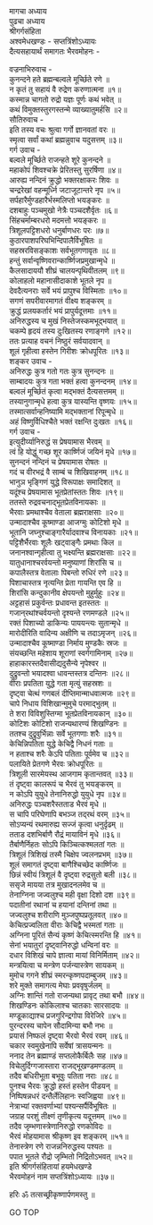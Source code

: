 मागचा अध्याय  
पुढचा अध्याय  
श्रीगर्गसंहिता  
अश्वमेधखण्डः - सप्तत्रिंशोऽध्यायः  
दैत्यसहायार्थं समागतः भैरवमोहनः -  
  
वज्रनाभिरुवाच -  
कुनन्दने हते ब्रह्मन्बल्वले मूर्च्छिते रणे ॥  
न कृतं तु सहायं वै रुद्रेण करुणात्मना ॥१॥  
कस्मान्न चागतो रुद्रो यज्ञः पूर्णः कथं भवेत् ॥  
कथं विमुक्तस्तुरगस्तन्मे व्याख्यातुमर्हसि ॥२॥  
सौतिरुवाच -  
इति तस्य वचः श्रुत्वा गर्गो ज्ञानवतां वरः ॥  
स्मृत्वा सर्वां कथां ब्रह्मन्नुवाच यदुसत्तम् ॥३॥  
गर्ग उवाच -  
बल्वले मूर्च्छिते राजन्हते शूरे कुनन्दने ॥  
महाकोपं शिवश्चक्रे प्रेरितस्तु सुरर्षिणा ॥४॥  
आरुह्य नन्दिनं क्रुद्धो भक्तरक्षाकरः शिवः ॥  
चन्द्ररेखां वहन्मूर्ध्नि जटाजूटान्तरे नृप ॥५॥  
सर्पहारैर्मुण्डहारैर्भस्मलिप्तो भयङ्करः ॥  
दशबाहुः पञ्चमुखो नेत्रैः पञ्चदशैर्वृतः ॥६॥  
सिंहचर्माम्बरधरो मदमत्तो भयङ्करः ॥  
त्रिशूलपट्टिशधरो धनुर्बाणधरः परः ॥७॥  
कुठारपाशपरिघभिन्दिपालैर्विभूषितः ॥  
सहस्ररविसङ्काशः सर्वभूतगणावृतः ॥८॥  
हन्तुं सर्वान्वृष्णिवरान्कार्ष्णिजप्रमुखान्मृधे ॥  
कैलसादाययौ शीघ्रं चालयन्पृथिवीतलम् ॥९॥  
कोलाहलो महानासीदाकाशे भूतले नृप ॥  
देवदैत्यनराः सर्वे भयं प्रापुश्च विस्मिताः ॥१०॥  
सगणं सपरीवारमागतं वीक्ष्य शङ्करम् ॥  
क्रुद्धं प्रलयकर्तारं भयं प्रापुर्यदूत्तमाः ॥११॥  
अनिरुद्धस्य च मुखं निस्तेजस्कमभूद्‌भयात् ॥  
चकम्पे हृदयं तस्य दुःखितस्य रणाङ्गणे ॥१२॥  
ततः प्रत्याह वचनं निष्ठुरं सर्वयादवान् ॥  
शूलं गृहीत्वा हस्तेन गिरीशः क्रोधपूरितः ॥१३॥  
शङ्कर उवाच -  
अनिरुद्धः कुत्र गतो गतः कुत्र सुनन्दनः ॥  
साम्बादयः कुत्र गता भक्तं हत्वा कुनन्दनम् ॥१४॥  
बल्वलं मूर्च्छितं कृत्वा मद्‌भक्तं दैत्यसत्तमम् ॥  
तस्यानुगान्मृधे हत्वा कुत्र यास्यन्ति वृष्णयः ॥१५॥  
तस्मात्सर्वान्हनिष्यामि मद्‌भक्तानां रिपून्मृधे ॥  
अहं विष्णुर्विधिश्चैते भक्तं रक्षन्ति दुःखतः ॥१६॥  
गर्ग उवाच -  
इत्युदीर्य्यानिरुद्धं स प्रेषयामास भैरवम् ॥  
त्वं हि योद्धुं गच्छ शूर कार्ष्णिजं जयिनं मृधे ॥१७॥  
सुनन्दनं नन्दिनं च प्रेषयामास रोषतः ॥  
गदं च वीरभद्रं वै साम्बं च शिखिवाहनम् ॥१८॥  
भानुञ भृङ्गिणं युद्धे विरूपाक्षः समादिशत् ॥  
यदूंश्च प्रेषयामास भूतप्रेतांस्ततः शिवः ॥१९॥  
ततस्ते रुद्रवचनाद्‌भूतप्रेतविनायकाः ॥  
भैरवाः प्रमथाश्चैव वेताला ब्रह्मराक्षसाः ॥२०॥  
उन्मादाश्चैव कूष्माण्डा आजग्मुः कोटिशो मृधे ॥  
भूतानि जघ्नुश्चाङ्गारैर्यादवाश्च विनायकाः ॥२१॥  
पट्टिशैर्भैरवाः शूलैः खट्वाङ्गैः प्रमथाः किल ॥  
जनानश्वान्गृहीत्वा तु भक्ष्यन्ति ब्रह्मराक्षसाः ॥२२॥  
यातुधानाश्चरर्वयन्तो मनुष्याणां शिरांसि च ॥  
कपालैस्तत्र वेतालाः पिबन्तो रुधिरं रणे ॥२३॥  
पिशाचास्तत्र नृत्यन्ति प्रेता गायन्ति एव हि ॥  
शिरांसि कन्दुकानीव क्षेपयन्तो मुहुर्मुहुः ॥२४॥  
अट्टहासं प्रकुर्वन्तः प्रधावन्त इतस्ततः ॥  
गजान्‌रथांश्चर्वयन्तो दृश्यन्ते रणमण्डले ॥२५॥  
रक्तं पिशाच्यो डाकिन्यः पाययन्त्यः सुतान्मृधे ॥  
मारोदीरिति वादिन्य अक्षीणि च तदाऽमृजन् ॥२६॥  
उन्मादाश्चैव कूष्माण्डा निर्माय मुण्डकैः स्रजः ॥  
संयच्छन्ति महेशाय शूराणां स्वर्गगामिनाम् ॥२७॥  
हाहाकारस्तदैवासीद्यदुसैन्ये नृपेश्वर ॥  
दुद्रुवन्तो भयादश्वा धावन्तस्तत्र दन्तिनः ॥२८॥  
वीराः प्रपतिता युद्धे गता मृत्युं सहस्रशः ॥  
दृष्ट्वा चेत्थं गणबलं दीप्तिमान्माधवात्मजः ॥२९॥  
चापे निधाय विशिखान्मुमुचे परमाद्‌भुतम् ॥  
ते शरा विविशुस्तिग्मा भूतप्रेतविनायकान् ॥३०॥  
कोटिशः कोटिशो राजन्यथारण्यं शिखण्डिनः ॥  
ततश्च दुद्रुवुर्भिन्नाः सर्वे भूतगणाः शरैः ॥३१॥  
केचिन्निपतिता युद्धे केचिद्वै निधनं गताः ॥  
न हताश्च शरैः केऽपि पतिताः पूर्वमेव च ॥३२॥  
पलायिते प्रेतगणे भैरवः क्रोधपूरितः ॥  
त्रिशूली सारमेयस्थ आजगाम कृतान्तवत् ॥३३॥  
तं दृष्ट्वा कालरूपं च भैरवं तु भयङ्करम् ॥  
न कोऽपि युयुधे तेनानिरुद्धो युयुधे नृप ॥३४॥  
अनिरुद्धः पञ्चशरैस्तताड भैरवं मृधे ॥  
स चापि परिघेणापि बभञ्ज तद्‌रथं वरम् ॥३५॥  
सोऽप्यन्यं रथमारुह्य सज्जं कृत्वा धनुर्दृढम् ॥  
तताड दशभिर्बाणै रौद्रं मायाविनं मृधे ॥३६॥  
तैर्बाणैर्निहतः सोऽपि किञ्चित्कश्मलतां गतः ॥  
त्रिशूलं त्रिशिखं तस्मै चिक्षेप ज्वलनप्रभम् ॥३७॥  
शूलं समागतं दृष्ट्वा बाणैश्चिच्छेद कार्ष्णिजः ॥  
छिन्नं स्वीयं त्रिशूलं वै दृष्ट्वा रुद्रसुतो बली ॥३८॥  
ससृजे मायया तत्र मुखादनलमेव च ॥  
तेनाग्निना जज्वलुश्च मही वृक्षा दिशो दश ॥३९॥  
पदातीनां रथानां च हयानां दन्तिनां तथा ॥  
जज्वलुश्च शरीराणि मुञ्जपुष्पप्रतूलवत् ॥४०॥  
केचित्प्रज्वलिता वीराः केचिद्वै भस्मतां गताः ॥  
अग्निना पूरितं सैन्यं कृष्णं केचित्स्मरन्ति हि ॥४१॥  
सेनां भयातुरां दृष्ट्वानिरुद्धो धन्विनां वरः ॥  
दधार विशिखं चापे ज्ञात्वा मायां विनिर्मिताम् ॥४२॥  
मन्त्रयित्वा च मन्त्रेण पर्जन्यास्त्रेण सायकम् ॥  
मुमोच गगने शीघ्रं स्मरन्कृष्णपदाम्बुजम् ॥४३॥  
शरे मुक्ते समागत्य मेघाः प्रववृषुर्जलम् ॥  
अग्निः शान्तिं गतो राजन्यथा प्रावृट् तथा बभौ ॥४४॥  
शिखण्डिनः कोकिलाश्च चातकाः सारसादयः ॥  
मण्डूकाद्याश्च प्रजगुरिन्द्रगोपा विरेजिरे ॥४५॥  
पुरन्दरस्य चापेन सौदामिन्या बभौ नभः ॥  
प्रयासं निष्फलं दृष्ट्वा भैरवो भैरवं रवम् ॥४६॥  
चकार स्वमुखेनापि सर्वेषां त्रासयन्मनः ॥  
ननाद तेन ब्रह्माण्डं सप्तलोकैर्बिलैः सह ॥४७॥  
विचेलुर्दिग्गजास्तारा राजद्‌भूखण्डमण्डलम् ॥  
तदैव बधिरीभूता बभूवुः पतिता नराः ॥४८॥  
पुनश्च भैरवः क्रुद्धो हस्तं हस्तेन पीडयन् ॥  
निष्पिषन्नधरं दन्तैर्लेलिहानः स्वजिह्वया ॥४९॥  
नेत्राभ्यां रक्तवर्णाभ्यां पश्यन्सर्पैर्विभूषितः ॥  
जग्राह परशुं तीक्ष्णं तृणीकृत्य यदूत्तमम् ॥५०॥  
तदैव जृम्भणास्त्रेणानिरुद्धो रणकोविदः ॥  
भैरवं मोहयामास श्रीकृष्ण इव शङ्करम् ॥५१॥  
तेनास्त्रेण रणे राजन्ननिरुद्धस्य पश्यतः ॥  
पपात भूतले रौद्रो जृम्भितो निद्रितोऽभवत् ॥५२॥  
इति श्रीगर्गसंहितायां हयमेधखण्डे  
भैरवमोहनं नाम सप्तत्रिंशोऽध्यायः ॥३७॥  
  
हरिः ॐ तत्सच्छ्रीकृष्णार्पणमस्तु ॥  
  
GO TOP
